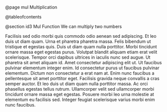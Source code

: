 @page mul Multiplication

@tableofcontents

@section id3 Mul Function
We can multiply two numbers

Facilisis sed odio morbi quis commodo odio aenean sed adipiscing. Et leo duis ut diam quam. Urna et pharetra pharetra massa. Felis bibendum ut tristique et egestas quis. Duis ut diam quam nulla porttitor. Morbi tincidunt ornare massa eget egestas purus. Volutpat blandit aliquam etiam erat velit scelerisque. Tempor orci dapibus ultrices in iaculis nunc sed augue. Ut pharetra sit amet aliquam id. Amet consectetur adipiscing elit ut. Ut faucibus pulvinar elementum integer enim. Id consectetur purus ut faucibus pulvinar elementum. Dictum non consectetur a erat nam at. Enim nunc faucibus a pellentesque sit amet porttitor eget. Facilisis gravida neque convallis a cras semper auctor. Et leo duis ut diam quam nulla porttitor massa. Ac orci phasellus egestas tellus rutrum. Ullamcorper velit sed ullamcorper morbi tincidunt ornare massa eget egestas. Posuere morbi leo urna molestie at elementum eu facilisis sed. Integer feugiat scelerisque varius morbi enim nunc faucibus.
